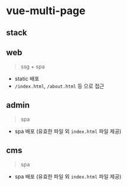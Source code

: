 # vue-multi-page

## stack

## web
> ssg + spa
- static 배포
- `/index.html`, `/about.html` 등 으로 접근

## admin
> spa
- spa 배포 (유효한 파일 외 `index.html` 파일 제공)

## cms
> spa
- spa 배포 (유효한 파일 외 `index.html` 파일 제공)